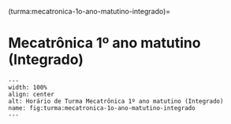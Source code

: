 (turma:mecatronica-1o-ano-matutino-integrado)=

# Mecatrônica 1º ano matutino (Integrado)

```{figure} ../_static/img/turma/mecatronica-1o-ano-matutino-integrado.png
---
width: 100%
align: center
alt: Horário de Turma Mecatrônica 1º ano matutino (Integrado)
name: fig:turma:mecatronica-1o-ano-matutino-integrado
---
```

